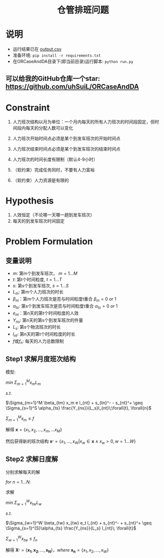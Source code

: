 <div align='center'> 

# 仓管排班问题

</div>

# 说明

- 运行结果已在 [output.csv](./output.csv)
- 准备环境: `pip install -r requirements.txt`
- 在ORCaseAndDA目录下(即当前目录)运行脚本: `python run.py`

## 可以给我的GitHub仓库一个star: https://github.com/uhSuiL/ORCaseAndDA

# Constraint

1. 人力班次结构以月为单位：一个月内每天的所有人力班次的时间段固定，但时间段内每天的分配人数可以变化

2. 人力班次开始时间点必须是某个到发车班次的开始时间点

3. 人力班次结束时间点必须是某个到发车班次的结束时间点

4. 人力班次的时间长度有限制（默认4-9小时）

5. （软约束）完成任务同时，不要有人力富裕

6. （软约束）人力资源是有限的

# Hypothesis

1. 人效恒定（不论哪一天哪一趟到发车班次）
2. 每天的到发车班次时间固定

# Problem Formulation

## 变量说明

- $m$: 第m个到发车班次， $m = 1 \dots M$
- $t$: 第t个时间粒度, $t=1 \dots T$
- $s$: 第s个到发车班次, $s=1 \dots S$
- $L_m$: 第m个人力班次的时长
- $\beta_m$：第m个人力班次是否与时间粒度t重合 $\beta_m = 0~or~1$
- $\alpha_{ts}$: 第s个到发车班次是否与时间粒度t重合 $\alpha_{ts} = 0~or~1$
- $e_{nt}$：第n天的第t个时间粒度的人效
- $Y_{ns}$: 第n天的第s个到发车班次的件量
- $L_s$: 第s个物流班次的时长
- $l_{nt}$: 第n天的第t个时间粒度的时长
- $f$或$f_n$: 每天的人力总数限制


## Step1 求解月度班次结构

模型:

$min\;\Sigma_{m=1}^M x_mL_m$

$s.t.$ 

$\Sigma_{m=1}^M \beta_{tm} x_m e l_{nt} + s_{tn}^- - s_{nt}^+ \geq \Sigma_{s=1}^S \alpha_{ts} \frac{Y_{ns}}{L_s}l_{nt}\;\forall{t}, \forall{n}$ 

$\Sigma_{m=1}^M x_{m} \leq f$

解得 $\mathbf{x} = \{x_1, x_2, \dots,x_m, \dots x_M \}$

然后获得新的班次结构 $\mathbf{x^{,}} = \{x_1, \dots,x_W | x_w \in \mathbf{x}\land x_w > 0 , w=1\dots W\}$

## Step2 求解日度解

分别求解每天的解

$for~n = 1\dots N:$

求解

$min\; \Sigma_{w=1}^{W}x_{tw}L_w$

$s.t.$

$\Sigma_{w=1}^W \beta_{tw} x_{tw} e_t l_{nt} + s_{nt}^- + s_{nt}^+ \geq \Sigma_{s=1}^{S}\alpha_{ts} \frac{Y_{ns}}{L_s} l_{nt}\; \forall{t}$

$\Sigma_{w=1}^W x_{tw} \leq f_n$

解得 $\mathbf{X^,} = \{\mathbf{x_1}, \mathbf{x_2}, \dots, \mathbf{x_N}\}，where~\mathbf{x_n} = \{x_1, x_2, \dots, x_W\}$